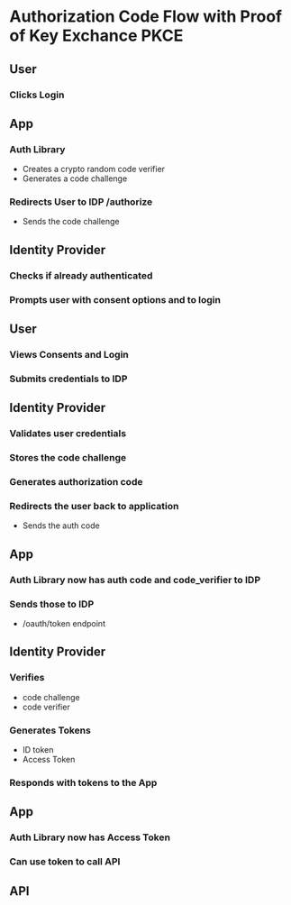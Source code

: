 # Authorization Code Flow with Proof of Key Exchance PKCE
## User
### Clicks Login
## App
### Auth Library
- Creates a crypto random code verifier
- Generates a code challenge
### Redirects User to IDP /authorize
- Sends the code challenge
## Identity Provider
### Checks if already authenticated
### Prompts user with consent options and to login
## User
### Views Consents and Login
### Submits credentials to IDP
## Identity Provider
### Validates user credentials
### Stores the code challenge
### Generates authorization code
### Redirects the user back to application
- Sends the auth code
## App
### Auth Library now has auth code and code_verifier to IDP
### Sends those to IDP
- /oauth/token endpoint
## Identity Provider
### Verifies
- code challenge
- code verifier
### Generates Tokens
- ID token
- Access Token
### Responds with tokens to the App
## App
### Auth Library now has Access Token
### Can use token to call API
## API